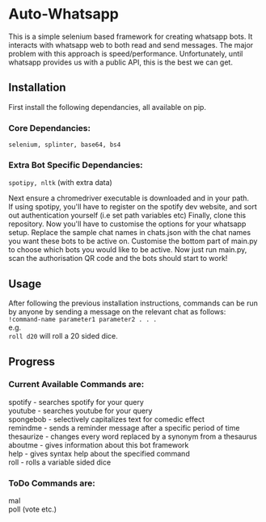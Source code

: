 # Auto-Whatsapp

This is a simple selenium based framework for creating whatsapp bots. It interacts with whatsapp web to both read and send messages. The major problem with this approach is speed/performance. Unfortunately, until whatsapp provides us with a public API, this is the best we can get.

## Installation  
First install the following dependancies, all available on pip.

### Core Dependancies:  
`selenium, splinter, base64, bs4`

### Extra Bot Specific Dependancies:  
`spotipy, nltk` (with extra data)  

Next ensure a chromedriver executable is downloaded and in your path.  
If using spotipy, you'll have to register on the spotify dev website, and sort out authentication yourself (i.e set path variables etc)
Finally, clone this repository. Now you'll have to customise the options for your whatsapp setup.
Replace the sample chat names in chats.json with the chat names you want these bots to be active on.
Customise the bottom part of main.py to choose which bots you would like to be active.
Now just run main.py, scan the authorisation QR code and the bots should start to work!

## Usage
After following the previous installation instructions, commands can be run by anyone by sending a message on the relevant chat as follows:\
`!command-name parameter1 parameter2 . . .`\
e.g.\
`roll d20` will roll a 20 sided dice.

## Progress

### Current Available Commands are:
spotify - searches spotify for your query\
youtube - searches youtube for your query\
spongebob - selectively capitalizes text for comedic effect\
remindme - sends a reminder message after a specific period of time\
thesaurize - changes every word replaced by a synonym from a thesaurus\
aboutme - gives information about this bot framework\
help - gives syntax help about the specified command\
roll - rolls a variable sided dice

### ToDo Commands are:  
mal  
poll (vote etc.)  
